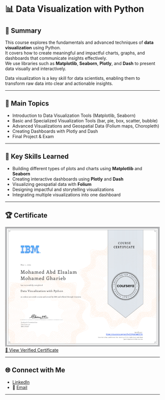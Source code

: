 # 📊 Data Visualization with Python

## 📄 Summary  
This course explores the fundamentals and advanced techniques of **data visualization** using Python.  
It covers how to create meaningful and impactful charts, graphs, and dashboards that communicate insights effectively.  
We use libraries such as **Matplotlib**, **Seaborn**, **Plotly**, and **Dash** to present data visually and interactively.

Data visualization is a key skill for data scientists, enabling them to transform raw data into clear and actionable insights.

---

## 📑 Main Topics  

- Introduction to Data Visualization Tools (Matplotlib, Seaborn)
- Basic and Specialized Visualization Tools (bar, pie, box, scatter, bubble)
- Advanced Visualizations and Geospatial Data (Folium maps, Choropleth)
- Creating Dashboards with Plotly and Dash
- Final Project & Exam

---

## 🔑 Key Skills Learned  

- Building different types of plots and charts using **Matplotlib** and **Seaborn**
- Creating interactive dashboards using **Plotly** and **Dash**
- Visualizing geospatial data with **Folium**
- Designing impactful and storytelling visualizations
- Integrating multiple visualizations into one dashboard

---

## 🏆 Certificate  

![Data Visualization Certificate](./Certificate.png)  
[🔗 View Verified Certificate](https://coursera.org/share/523a0aceca070b99931dc9431cb31705)

---

## 🌐 Connect with Me  

- [LinkedIn](https://www.linkedin.com/in/mohamed-a-gharieb/)  
- 📧 [Email](mailto:mo4u2030@gmail.com)

---
